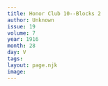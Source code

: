 ```yaml
---
title: Honor Club 10--Blocks 2
author: Unknown
issue: 19
volume: 7
year: 1916
month: 28
day: V
tags:
layout: page.njk
image:
---
```





